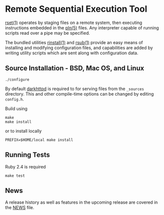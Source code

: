 Remote Sequential Execution Tool
================================

[rset(1)] operates by staging files on a remote system, then executing
instructions embedded in the [pln(5)] files. Any interpreter capable of running
scripts read over a pipe may be specified.

The bundled utilities [rinstall(1)] and [rsub(1)] provide an easy means of
installing and modifying configuration files, and capabilities are added by
writing utility scripts which are sent along with configuration data.

Source Installation - BSD, Mac OS, and Linux
--------------------------------------------

    ./configure

By default [darkhttpd] is required to for serving files from the `_sources`
directory. This and other compile-time options can be changed by editing
`config.h`.

Build using

    make
    make install

or to install locally

    PREFIX=$HOME/local make install

Running Tests
-------------

Ruby 2.4 is required

    make test

News
----

A release history as well as features in the upcoming release are covered in the
[NEWS] file.

[darkhttpd]: https://unix4lyfe.org/darkhttpd/
[NEWS]: https://raw.githubusercontent.com/eradman/rset/master/NEWS
[rset(1)]: http://scriptedconfiguration.org/man/rset.1.html
[pln(5)]: http://scriptedconfiguration.org/man/pln.5.html
[rinstall(1)]: http://scriptedconfiguration.org/man/rinstall.1.html
[rsub(1)]: http://scriptedconfiguration.org/man/rsub.1.html

